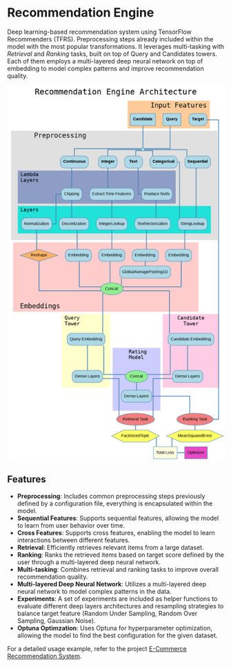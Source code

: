 # Recommendation Engine

Deep learning-based recommendation system using TensorFlow Recommenders (TFRS). Preprocessing steps already included within the model with the most popular transformations. It leverages multi-tasking with *Retrieval* and *Ranking* tasks, built on top of Query and Candidates towers. Each of them employs a multi-layered deep neural network on top of embedding to model complex patterns and improve recommendation quality.

![Recommendation Engine Architecture](assests/architecture.png)

## Features

- **Preprocessing**: Includes common preprocessing steps previously defined by a configuration file, everything is encapsulated within the model.
- **Sequential Features**: Supports sequential features, allowing the model to learn from user behavior over time.
- **Cross Features**: Supports cross features, enabling the model to learn interactions between different features.
- **Retrieval**: Efficiently retrieves relevant items from a large dataset.
- **Ranking**: Ranks the retrieved items based on target score defined by the user through a multi-layered deep neural network.
- **Multi-tasking**: Combines retrieval and ranking tasks to improve overall recommendation quality.
- **Multi-layered Deep Neural Network**: Utilizes a multi-layered deep neural network to model complex patterns in the data.
- **Experiments**: A set of experiments are included as helper functions to evaluate different deep layers architectures and resampling strategies to balance target feature (Random Under Sampling, Random Over Sampling, Gaussian Noise).
- **Optuna Optimzation**: Uses Optuna for hyperparameter optimization, allowing the model to find the best configuration for the given dataset.

For a detailed usage example, refer to the project [E-Commerce Recommendation System](https://github.com/sagravela/recommendation-system).
